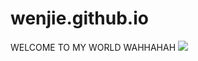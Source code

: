 # wenjie.github.io
WELCOME TO MY WORLD
WAHHAHAH
![](https://static.wikia.nocookie.net/nicos-nextbots-fanmade/images/d/da/HappyCat.gif/revision/latest/scale-to-width/360?cb=20230618025557)
